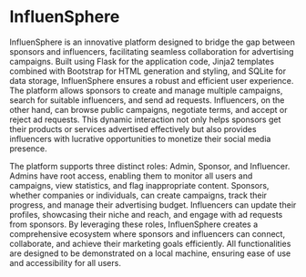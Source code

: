 # InfluenSphere

InfluenSphere is an innovative platform designed to bridge the gap between sponsors and influencers, facilitating seamless collaboration for advertising campaigns. Built using Flask for the application code, Jinja2 templates combined with Bootstrap for HTML generation and styling, and SQLite for data storage, InfluenSphere ensures a robust and efficient user experience. The platform allows sponsors to create and manage multiple campaigns, search for suitable influencers, and send ad requests. Influencers, on the other hand, can browse public campaigns, negotiate terms, and accept or reject ad requests. This dynamic interaction not only helps sponsors get their products or services advertised effectively but also provides influencers with lucrative opportunities to monetize their social media presence.

The platform supports three distinct roles: Admin, Sponsor, and Influencer. Admins have root access, enabling them to monitor all users and campaigns, view statistics, and flag inappropriate content. Sponsors, whether companies or individuals, can create campaigns, track their progress, and manage their advertising budget. Influencers can update their profiles, showcasing their niche and reach, and engage with ad requests from sponsors. By leveraging these roles, InfluenSphere creates a comprehensive ecosystem where sponsors and influencers can connect, collaborate, and achieve their marketing goals efficiently. All functionalities are designed to be demonstrated on a local machine, ensuring ease of use and accessibility for all users.
